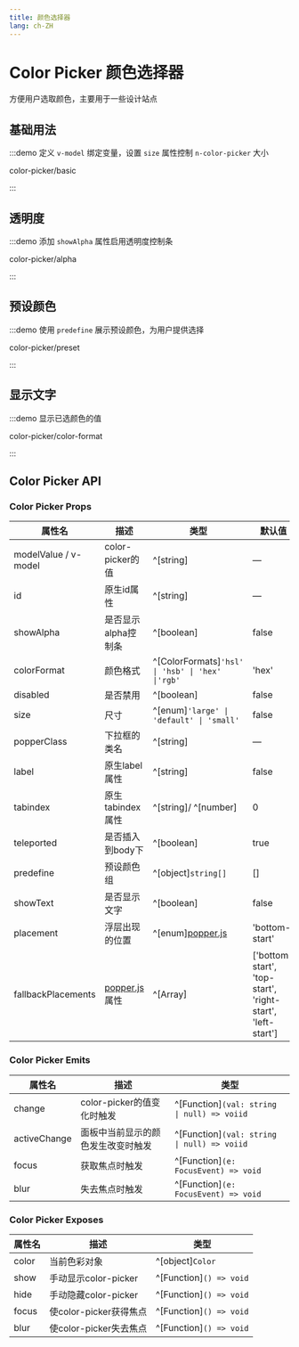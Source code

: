 ```yaml
---
title: 颜色选择器
lang: ch-ZH
---
```


# Color Picker 颜色选择器

方便用户选取颜色，主要用于一些设计站点

## 基础用法

:::demo 定义 `v-model` 绑定变量，设置 `size` 属性控制 `n-color-picker` 大小

color-picker/basic

:::

## 透明度

:::demo 添加 `showAlpha` 属性启用透明度控制条

color-picker/alpha

:::

## 预设颜色

:::demo 使用 `predefine` 展示预设颜色，为用户提供选择

color-picker/preset

:::

## 显示文字

:::demo 显示已选颜色的值

color-picker/color-format

:::

## Color Picker API

### Color Picker Props

| 属性名               | 描述                                                                              | 类型                                                                    | 默认值                                                     |
| -------------------- | --------------------------------------------------------------------------------- | ----------------------------------------------------------------------- | ---------------------------------------------------------- |
| modelValue / v-model | color-picker的值                                                                  | ^[string]                                                               | —                                                          |
| id                   | 原生id属性                                                                        | ^[string]                                                               | —                                                          |
| showAlpha            | 是否显示alpha控制条                                                               | ^[boolean]                                                              | false                                                      |
| colorFormat          | 颜色格式                                                                          | ^[ColorFormats]`'hsl' \| 'hsb' \| 'hex' \|'rgb'`                        | 'hex'                                                      |
| disabled             | 是否禁用                                                                          | ^[boolean]                                                              | false                                                      |
| size                 | 尺寸                                                                              | ^[enum]`'large' \| 'default' \| 'small'`                                | false                                                      |
| popperClass          | 下拉框的类名                                                                      | ^[string]                                                               | —                                                          |
| label                | 原生label属性                                                                     | ^[string]                                                               | false                                                      |
| tabindex             | 原生tabindex属性                                                                  | ^[string]/ ^[number]                                                    | 0                                                          |
| teleported           | 是否插入到body下                                                                  | ^[boolean]                                                              | true                                                       |
| predefine            | 预设颜色组                                                                        | ^[object]`string[]`                                                     | []                                                         |
| showText             | 是否显示文字                                                                      | ^[boolean]                                                              | false                                                      |
| placement            | 浮层出现的位置                                                                    | ^[enum][popper.js](https://popper.js.org/docs/v2/constructors/#options) | 'bottom-start'                                             |
| fallbackPlacements   | [popper.js](https://popper.js.org/docs/v2/modifiers/flip/#fallbackplacements)属性 | ^[Array]                                                                | ['bottom-start', 'top-start', 'right-start', 'left-start'] |

### Color Picker Emits

| 属性名       | 描述                               | 类型                                        |
| ------------ | ---------------------------------- | ------------------------------------------- |
| change       | color-picker的值变化时触发         | ^[Function]`(val: string \| null) => voiid` |
| activeChange | 面板中当前显示的颜色发生改变时触发 | ^[Function]`(val: string \| null) => voiid` |
| focus        | 获取焦点时触发                     | ^[Function]`(e: FocusEvent) => void`        |
| blur         | 失去焦点时触发                     | ^[Function]`(e: FocusEvent) => void`        |

### Color Picker Exposes

| 属性名 | 描述                   | 类型                    |
| ------ | ---------------------- | ----------------------- |
| color  | 当前色彩对象           | ^[object]`Color`        |
| show   | 手动显示color-picker   | ^[Function]`() => void` |
| hide   | 手动隐藏color-picker   | ^[Function]`() => void` |
| focus  | 使color-picker获得焦点 | ^[Function]`() => void` |
| blur   | 使color-picker失去焦点 | ^[Function]`() => void` |
